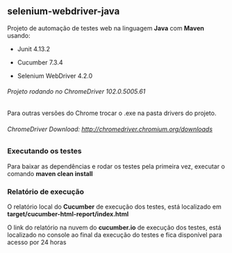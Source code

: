 ## selenium-webdriver-java
Projeto de automação de testes web na linguagem <b>Java</b> com <b>Maven</b> usando:

- Junit 4.13.2

- Cucumber 7.3.4

- Selenium WebDriver 4.2.0

###### Projeto rodando no ChromeDriver 102.0.5005.61

Para outras versões do Chrome trocar o .exe na pasta drivers do projeto.

###### ChromeDriver Download: http://chromedriver.chromium.org/downloads

### Executando os testes

Para baixar as dependências e rodar os testes pela primeira vez, executar o comando <b>maven clean install</b>

### Relatório de execução

O relatório local do <b>Cucumber</b> de execução dos testes, está localizado em <b>target/cucumber-html-report/index.html</b>

O link do relatório na nuvem do <b>cucumber.io</b> de execução dos testes, está localizado no console ao final da execução do testes e fica disponível para acesso por 24 horas